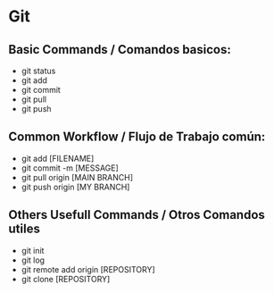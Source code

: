 # Git

## Basic Commands / Comandos basicos: 
- git status 
- git add
- git commit
- git pull 
- git push

## Common Workflow / Flujo de Trabajo común:
- git add [FILENAME]
- git commit -m [MESSAGE]
- git pull origin [MAIN BRANCH]
- git push origin [MY BRANCH]

## Others Usefull Commands / Otros Comandos utiles
- git init
- git log
- git remote add origin [REPOSITORY]
- git clone [REPOSITORY]